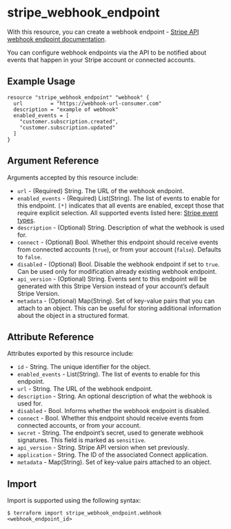 # stripe_webhook_endpoint

With this resource, you can create a webhook endpoint - [Stripe API webhook endpoint documentation](https://stripe.com/docs/api/webhook_endpoints).

You can configure webhook endpoints via the API to be notified about events that happen in your Stripe account or connected accounts.

## Example Usage

```hcl
resource "stripe_webhook_endpoint" "webhook" {
  url         = "https://webhook-url-consumer.com"
  description = "example of webhook"
  enabled_events = [
    "customer.subscription.created",
    "customer.subscription.updated"
  ]
}
```

## Argument Reference

Arguments accepted by this resource include:

* `url` - (Required) String. The URL of the webhook endpoint.
* `enabled_events` - (Required) List(String). The list of events to enable for this endpoint. `[*]` indicates that all events are enabled, except those that require explicit selection. All supported events listed here: [Stripe event types](https://stripe.com/docs/api/events/types).
* `description` - (Optional) String. Description of what the webhook is used for.
* `connect` - (Optional) Bool. Whether this endpoint should receive events from connected accounts (`true`), or from your account (`false`). Defaults to `false`.
* `disabled` - (Optional) Bool. Disable the webhook endpoint if set to `true`. Can be used only for modification already existing webhook endpoint.
* `api_version` - (Optional) String. Events sent to this endpoint will be generated with this Stripe Version instead of your account’s default Stripe Version.
* `metadata` - (Optional) Map(String). Set of key-value pairs that you can attach to an object. This can be useful for storing additional information about the object in a structured format.

## Attribute Reference

Attributes exported by this resource include:

* `id` - String. The unique identifier for the object.
* `enabled_events` - List(String). The list of events to enable for this endpoint.
* `url` - String. The URL of the webhook endpoint.
* `description` - String. An optional description of what the webhook is used for.
* `disabled` - Bool. Informs whether the webhook endpoint is disabled.
* `connect` - Bool. Whether this endpoint should receive events from connected accounts, or from your account.
* `secret` - String. The endpoint’s secret, used to generate webhook signatures. This field is marked as `sensitive`.
* `api_version` - String. Stripe API version when set previously.
* `application` - String. The ID of the associated Connect application.
* `metadata` - Map(String). Set of key-value pairs attached to an object.

## Import

Import is supported using the following syntax:

```shell
$ terraform import stripe_webhook_endpoint.webhook <webhook_endpoint_id>
```